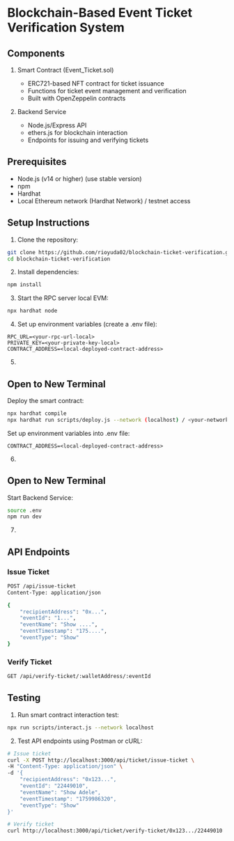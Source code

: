 # Blockchain-Based Event Ticket Verification System

## Components
1. Smart Contract (Event_Ticket.sol)
   - ERC721-based NFT contract for ticket issuance
   - Functions for ticket event management and verification
   - Built with OpenZeppelin contracts

2. Backend Service
   - Node.js/Express API
   - ethers.js for blockchain interaction
   - Endpoints for issuing and verifying tickets

## Prerequisites

- Node.js (v14 or higher) (use stable version)
- npm
- Hardhat
- Local Ethereum network (Hardhat Network) / testnet access

## Setup Instructions

1. Clone the repository:
```bash
git clone https://github.com/rioyuda02/blockchain-ticket-verification.git
cd blockchain-ticket-verification
```

2. Install dependencies:
```bash
npm install
```

3. Start the RPC server local EVM:
```bash
npx hardhat node
```

4. Set up environment variables (create a .env file):
```
RPC_URL=<your-rpc-url-local>
PRIVATE_KEY=<your-private-key-local>
CONTRACT_ADDRESS=<local-deployed-contract-address>
```

5. 
## Open to New Terminal

Deploy the smart contract:
```bash
npx hardhat compile
npx hardhat run scripts/deploy.js --network (localhost) / <your-network>
```
Set up environment variables into .env file:
```
CONTRACT_ADDRESS=<local-deployed-contract-address>
```

6. 
## Open to New Terminal
Start Backend Service:
```bash
source .env
npm run dev
```

7. 
## API Endpoints

### Issue Ticket
```bash
POST /api/issue-ticket
Content-Type: application/json

{
    "recipientAddress": "0x...",
    "eventId": "1...",
    "eventName": "Show ....",
    "eventTimestamp": "175....",
    "eventType": "Show"
}
```

### Verify Ticket
```bash
GET /api/verify-ticket/:walletAddress/:eventId
```

## Testing

1. Run smart contract interaction test:
```bash
npx run scripts/interact.js --network localhost
```

2. Test API endpoints using Postman or cURL:
```bash
# Issue ticket
curl -X POST http://localhost:3000/api/ticket/issue-ticket \
-H "Content-Type: application/json" \
-d '{
    "recipientAddress": "0x123...",
    "eventId": "22449010",
    "eventName": "Show Adele",
    "eventTimestamp": "1759986320",
    "eventType": "Show"
}'

# Verify ticket
curl http://localhost:3000/api/ticket/verify-ticket/0x123.../22449010
```

